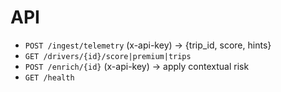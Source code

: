 # API
- `POST /ingest/telemetry` (x-api-key) → {trip_id, score, hints}
- `GET /drivers/{id}/score|premium|trips`
- `POST /enrich/{id}` (x-api-key) → apply contextual risk
- `GET /health`
